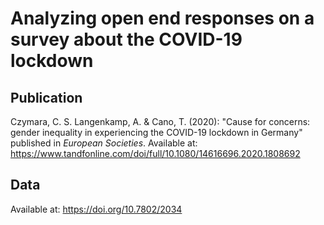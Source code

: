 # Analyzing open end responses on a survey about the COVID-19 lockdown

## Publication
Czymara, C. S. Langenkamp, A. & Cano, T. (2020): "Cause for concerns: gender inequality in experiencing the COVID-19 lockdown in Germany" published in *European Societies*. Available at: https://www.tandfonline.com/doi/full/10.1080/14616696.2020.1808692

## Data
Available at: https://doi.org/10.7802/2034
